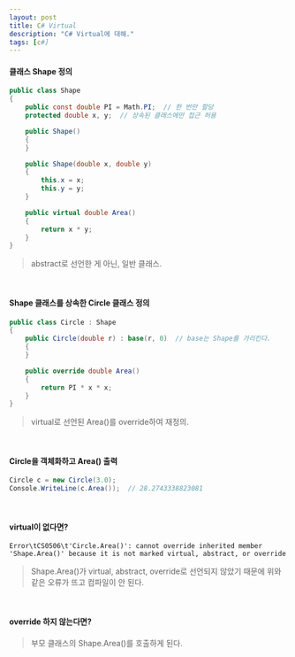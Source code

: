 ```yaml
---
layout: post
title: C# Virtual
description: "C# Virtual에 대해."
tags: [c#]
---
```


#### 클래스 Shape 정의

```csharp
public class Shape
{
    public const double PI = Math.PI;  // 한 번만 할당
    protected double x, y;  // 상속된 클래스에만 접근 허용

    public Shape()
    {
    }

    public Shape(double x, double y)
    {
        this.x = x;
        this.y = y;
    }

    public virtual double Area()
    {
        return x * y;
    }
}
```

> abstract로 선언한 게 아닌, 일반 클래스.

<br>

#### Shape 클래스를 상속한 Circle 클래스 정의

```csharp
public class Circle : Shape
{
    public Circle(double r) : base(r, 0)  // base는 Shape를 가리킨다.
    {
    }

    public override double Area()
    {
        return PI * x * x;
    }
}
```

> virtual로 선언된 Area()를 override하여 재정의.

<br>

#### Circle을 객체화하고 Area() 출력

```csharp
Circle c = new Circle(3.0);
Console.WriteLine(c.Area());  // 28.2743338823081
```

<br>

#### virtual이 없다면?

```
Error\tCS0506\t'Circle.Area()': cannot override inherited member 'Shape.Area()' because it is not marked virtual, abstract, or override
```

> Shape.Area()가 virtual, abstract, override로 선언되지 않았기 때문에 위와 같은 오류가 뜨고 컴파일이 안 된다.

<br>

#### override 하지 않는다면?

> 부모 클래스의 Shape.Area()를 호출하게 된다.
